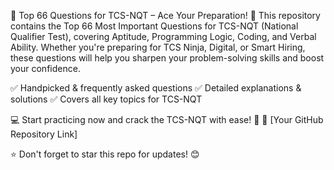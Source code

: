 🚀 Top 66 Questions for TCS-NQT – Ace Your Preparation! 🎯
This repository contains the Top 66 Most Important Questions for TCS-NQT (National Qualifier Test), covering Aptitude, Programming Logic, Coding, and Verbal Ability. Whether you're preparing for TCS Ninja, Digital, or Smart Hiring, these questions will help you sharpen your problem-solving skills and boost your confidence.

✅ Handpicked & frequently asked questions
✅ Detailed explanations & solutions
✅ Covers all key topics for TCS-NQT

💻 Start practicing now and crack the TCS-NQT with ease! 🚀
🔗 [Your GitHub Repository Link]

⭐ Don't forget to star this repo for updates! 😊
